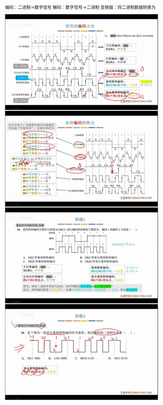 编码：二进制→数字信号
解码：数字信号→二进制
变换器：将二进制数据转换为

![输入图片说明](/imgs/2025-07-19/IjIMhyc0tZbWMSlE.jpeg)
![输入图片说明](/imgs/2025-07-19/SgcEaJfI56Mwyqu5.jpeg)![输入图片说明](/imgs/2025-07-19/a9G8wDlVXTUnOrM3.jpeg)![输入图片说明](/imgs/2025-07-19/IhiolE3LBiGzlbqm.jpeg)
<!--stackedit_data:
eyJoaXN0b3J5IjpbMTkzOTQ2NzEyNywtNTYzNjI2MTE3LDIwND
AyOTc2MjJdfQ==
-->